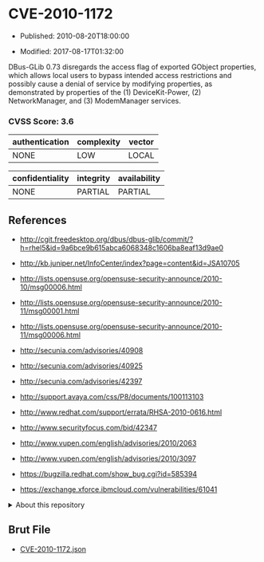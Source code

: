 # CVE-2010-1172

- Published: 2010-08-20T18:00:00

- Modified: 2017-08-17T01:32:00

DBus-GLib 0.73 disregards the access flag of exported GObject properties, which allows local users to bypass intended access restrictions and possibly cause a denial of service by modifying properties, as demonstrated by properties of the (1) DeviceKit-Power, (2) NetworkManager, and (3) ModemManager services.

### CVSS Score: **3.6**

| authentication | complexity | vector |
| --- | --- | --- |
| NONE | LOW | LOCAL |

| confidentiality | integrity | availability |
| --- | --- | --- |
| NONE | PARTIAL | PARTIAL |

## References

* http://cgit.freedesktop.org/dbus/dbus-glib/commit/?h=rhel5&id=9a6bce9b615abca6068348c1606ba8eaf13d9ae0

* http://kb.juniper.net/InfoCenter/index?page=content&id=JSA10705

* http://lists.opensuse.org/opensuse-security-announce/2010-10/msg00006.html

* http://lists.opensuse.org/opensuse-security-announce/2010-11/msg00001.html

* http://lists.opensuse.org/opensuse-security-announce/2010-11/msg00006.html

* http://secunia.com/advisories/40908

* http://secunia.com/advisories/40925

* http://secunia.com/advisories/42397

* http://support.avaya.com/css/P8/documents/100113103

* http://www.redhat.com/support/errata/RHSA-2010-0616.html

* http://www.securityfocus.com/bid/42347

* http://www.vupen.com/english/advisories/2010/2063

* http://www.vupen.com/english/advisories/2010/3097

* https://bugzilla.redhat.com/show_bug.cgi?id=585394

* https://exchange.xforce.ibmcloud.com/vulnerabilities/61041

<details>
<summary>About this repository</summary> 

  This repository is part of the project [Live Hack CVE](https://github.com/Live-Hack-CVE). Main website can be found [www.live-hack.org](https://www.live-hack.org) 
  
  Made by [Sn0wAlice](https://github.com/Sn0wAlice) for the people that care about security and need to have a feed of the latest CVEs. Hope you enjoy it, don't forget to star the repo and follow me on [Twitter](https://twitter.com/Sn0wAlice) and [Github](https://github.com/Sn0wAlice). And that is my [personnal website](https://www.alice-snow.me/)

  - [Home Page](https://github.com/Live-Hack-CVE)
  - [Framework](https://github.com/Live-Hack-CVE/cve-framework)
  - [CVE database](https://github.com/Live-Hack-CVE/full_database)
  - [Changelog](https://github.com/Live-Hack-CVE/Changelog)
</details>

## Brut File

* [CVE-2010-1172.json](https://raw.githubusercontent.com/Live-Hack-CVE/full_database/main/cves/2010/CVE-2010-1172.json)


